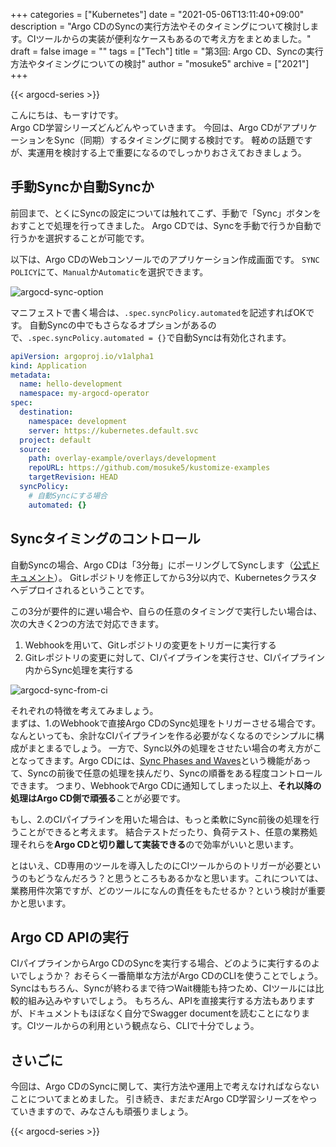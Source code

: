 +++
categories = ["Kubernetes"]
date = "2021-05-06T13:11:40+09:00"
description = "Argo CDのSyncの実行方法やそのタイミングについて検討します。CIツールからの実装が便利なケースもあるので考え方をまとめました。"
draft = false
image = ""
tags = ["Tech"]
title = "第3回: Argo CD、Syncの実行方法やタイミングについての検討"
author = "mosuke5"
archive = ["2021"]
+++

{{< argocd-series >}}

こんにちは、もーすけです。  
Argo CD学習シリーズどんどんやっていきます。
今回は、Argo CDがアプリケーションをSync（同期）するタイミングに関する検討です。
軽めの話題ですが、実運用を検討する上で重要になるのでしっかりおさえておきましょう。
<!--more-->

## 手動Syncか自動Syncか
前回まで、とくにSyncの設定については触れてこず、手動で「Sync」ボタンをおすことで処理を行ってきました。
Argo CDでは、Syncを手動で行うか自動で行うかを選択することが可能です。

以下は、Argo CDのWebコンソールでのアプリケーション作成画面です。
`SYNC POLICY`にて、`Manual`か`Automatic`を選択できます。

![argocd-sync-option](/image/argocd-sync-option.png)

マニフェストで書く場合は、`.spec.syncPolicy.automated`を記述すればOKです。
自動Syncの中でもさらなるオプションがあるので、`.spec.syncPolicy.automated = {}`で自動Syncは有効化されます。

```yaml
apiVersion: argoproj.io/v1alpha1
kind: Application
metadata:
  name: hello-development
  namespace: my-argocd-operator
spec:
  destination:
    namespace: development
    server: https://kubernetes.default.svc
  project: default
  source:
    path: overlay-example/overlays/development
    repoURL: https://github.com/mosuke5/kustomize-examples
    targetRevision: HEAD
  syncPolicy:
    # 自動Syncにする場合
    automated: {}
```

## Syncタイミングのコントロール
自動Syncの場合、Argo CDは「3分毎」にポーリングしてSyncします（[公式ドキュメント](https://argoproj.github.io/argo-cd/user-guide/ci_automation/#synchronize-the-app-optional)）。
Gitレポジトリを修正してから3分以内で、Kubernetesクラスタへデプロイされるということです。

この3分が要件的に遅い場合や、自らの任意のタイミングで実行したい場合は、次の大きく2つの方法で対応できます。

1. Webhookを用いて、Gitレポジトリの変更をトリガーに実行する
1. Gitレポジトリの変更に対して、CIパイプラインを実行させ、CIパイプライン内からSync処理を実行する

![argocd-sync-from-ci](/image/argocd-sync-from-ci.png)

それぞれの特徴を考えてみましょう。  
まずは、1.のWebhookで直接Argo CDのSync処理をトリガーさせる場合です。
なんといっても、余計なCIパイプラインを作る必要がなくなるのでシンプルに構成がまとまるでしょう。
一方で、Sync以外の処理をさせたい場合の考え方がことなってきます。Argo CDには、[Sync Phases and Waves](https://argoproj.github.io/argo-cd/user-guide/sync-waves/)という機能があって、Syncの前後で任意の処理を挟んだり、Syncの順番をある程度コントロールできます。
つまり、WebhookでArgo CDに通知してしまった以上、**それ以降の処理はArgo CD側で頑張る**ことが必要です。

もし、2.のCIパイプラインを用いた場合は、もっと柔軟にSync前後の処理を行うことができると考えます。
結合テストだったり、負荷テスト、任意の業務処理それらを**Argo CDと切り離して実装できる**ので効率がいいと思います。

とはいえ、CD専用のツールを導入したのにCIツールからのトリガーが必要というのもどうなんだろう？と思うところもあるかなと思います。これについては、業務用件次第ですが、どのツールになんの責任をもたせるか？という検討が重要かと思います。

## Argo CD APIの実行
CIパイプラインからArgo CDのSyncを実行する場合、どのように実行するのよいでしょうか？
おそらく一番簡単な方法がArgo CDのCLIを使うことでしょう。Syncはもちろん、Syncが終わるまで待つWait機能も持つため、CIツールには比較的組み込みやすいでしょう。
もちろん、APIを直接実行する方法もありますが、ドキュメントもほぼなく自分でSwagger documentを読むことになります。CIツールからの利用という観点なら、CLIで十分でしょう。

## さいごに
今回は、Argo CDのSyncに関して、実行方法や運用上で考えなければならないことについてまとめました。 引き続き、まだまだArgo CD学習シリーズをやっていきますので、みなさんも頑張りましょう。 

{{< argocd-series >}}